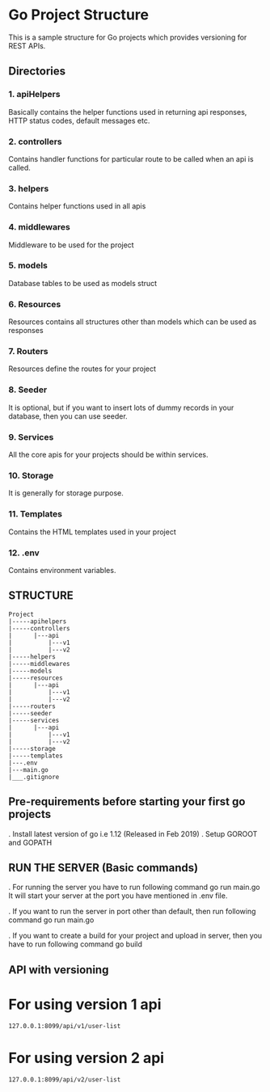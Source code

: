 # Go Project Structure
This is a sample structure for Go projects which provides versioning for REST APIs.

## Directories

### 1. apiHelpers
Basically contains the helper functions used in returning api responses, HTTP status codes, default messages etc.

### 2. controllers
Contains handler functions for particular route to be called when an api is called.

### 3. helpers
Contains helper functions used in all apis

### 4. middlewares
Middleware to be used for the project

### 5. models
Database tables to be used as models struct

### 6. Resources
Resources contains all structures other than models which can be used as responses

### 7. Routers
Resources define the routes for your project

### 8. Seeder
It is optional, but if you want to insert lots of dummy records in your database, then you can use seeder.

### 9. Services
All the core apis for your projects should be within services.

### 10. Storage
It is generally for storage purpose.

### 11. Templates
Contains the HTML templates used in your project

### 12. .env
Contains environment variables.


## STRUCTURE

```
Project
|-----apihelpers
|-----controllers
|      |---api
|          |---v1
|          |---v2
|-----helpers
|-----middlewares
|-----models
|-----resources
|      |---api
|          |---v1
|          |---v2
|-----routers
|-----seeder
|-----services
|      |---api
|          |---v1
|          |---v2
|-----storage
|-----templates
|---.env
|---main.go
|___.gitignore
```

## Pre-requirements before starting your first go projects

. Install latest version of go i.e 1.12 (Released in Feb 2019)
. Setup GOROOT and GOPATH

## RUN THE SERVER (Basic commands)

. For running the server you have to run following command
        go run main.go
  It will start your server at the port you have mentioned in .env file.
  
. If you want to run the server in port other than default, then run following command
        go run main.go <specific port>
        
. If you want to create a build for your project and upload in server, then you have to run following command
        go build
        
       
## API with versioning

# For using version 1 api
```127.0.0.1:8099/api/v1/user-list```

# For using version 2 api
```127.0.0.1:8099/api/v2/user-list```
